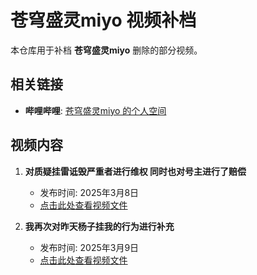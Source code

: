 # 苍穹盛灵miyo 视频补档

本仓库用于补档 **苍穹盛灵miyo** 删除的部分视频。

## 相关链接

- **哔哩哔哩**: [苍穹盛灵miyo 的个人空间](https://b23.tv/pkL3wj9)

## 视频内容

1. **对质疑挂雷诋毁严重者进行维权 同时也对号主进行了赔偿**
   - 发布时间: 2025年3月8日
   - [点击此处查看视频文件](./对质疑挂雷诋毁严重者进行维权%20同时也对号主进行了赔偿.mp4)

2. **我再次对昨天杨子挂我的行为进行补充**
   - 发布时间: 2025年3月9日
   - [点击此处查看视频文件](./我再次对昨天杨子挂我的行为进行补充.mp4)
